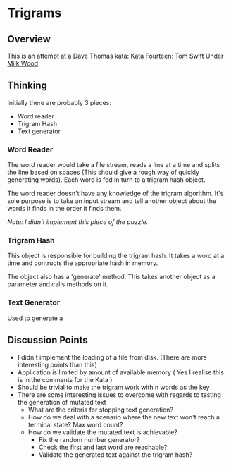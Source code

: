 # Trigrams

## Overview

This is an attempt at a Dave Thomas kata: [Kata Fourteen: Tom Swift Under Milk Wood](http://codekata.pragprog.com/2007/01/kata_fourteen_t.html)

## Thinking

Initially there are probably 3 pieces:

 * Word reader
 * Trigram Hash
 * Text generator
 
### Word Reader

The word reader would take a file stream, reads a line at a time and splits the line based on spaces (This should give a rough way of quickly generating words).  Each word is fed in turn to a trigram hash object.

The word reader doesn't have any knowledge of the trigram algorithm.  It's sole purpose is to take an input stream and tell another object about the words it finds in the order it finds them.  

_Note: I didn't implement this piece of the puzzle._

### Trigram Hash

This object is responsible for building the trigram hash. It takes a word at a time and contructs the appropriate hash in memory.

The object also has a 'generate' method.  This takes another object as a parameter and calls methods on it.


### Text Generator

Used to generate a 

## Discussion Points

 * I didn't implement the loading of a file from disk. (There are more interesting points than this)
 * Application is limited by amount of available memory ( Yes I realise this is in the comments for the Kata )
 * Should be trivial to make the trigram work with n words as the key
 * There are some interesting issues to overcome with regards to testing the generation of mutated text
   * What are the criteria for stopping text generation? 
   * How do we deal with a scenario where the new text won't reach a terminal state? Max word count?
   * How do we validate the mutated text is achievable?
     * Fix the random number generator?
     * Check the first and last word are reachable?
     * Validate the generated text against the trigram hash?

